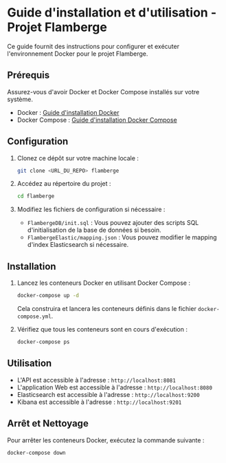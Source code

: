 # Guide d'installation et d'utilisation - Projet Flamberge

Ce guide fournit des instructions pour configurer et exécuter l'environnement Docker pour le projet Flamberge.

## Prérequis

Assurez-vous d'avoir Docker et Docker Compose installés sur votre système.

- Docker : [Guide d'installation Docker](https://docs.docker.com/get-docker/)
- Docker Compose : [Guide d'installation Docker Compose](https://docs.docker.com/compose/install/)

## Configuration

1. Clonez ce dépôt sur votre machine locale :

   ```bash
   git clone <URL_DU_REPO> flamberge
   ```

2. Accédez au répertoire du projet :

   ```bash
   cd flamberge
   ```

3. Modifiez les fichiers de configuration si nécessaire :

   - `FlambergeDB/init.sql` : Vous pouvez ajouter des scripts SQL d'initialisation de la base de données si besoin.
   - `FlambergeElastic/mapping.json` : Vous pouvez modifier le mapping d'index Elasticsearch si nécessaire.

## Installation

1. Lancez les conteneurs Docker en utilisant Docker Compose :

   ```bash
   docker-compose up -d
   ```

   Cela construira et lancera les conteneurs définis dans le fichier `docker-compose.yml`.

2. Vérifiez que tous les conteneurs sont en cours d'exécution :

   ```bash
   docker-compose ps
   ```

## Utilisation

- L'API est accessible à l'adresse : `http://localhost:8081`
- L'application Web est accessible à l'adresse : `http://localhost:8080`
- Elasticsearch est accessible à l'adresse : `http://localhost:9200`
- Kibana est accessible à l'adresse : `http://localhost:9201`

## Arrêt et Nettoyage

Pour arrêter les conteneurs Docker, exécutez la commande suivante :

```bash
docker-compose down
```
